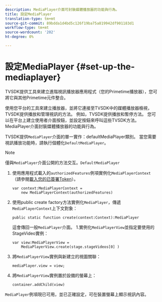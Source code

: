 ```yaml
---
description: MediaPlayer介面可封裝媒體播放器的功能與行為。
title: 設定MediaPlayer
translation-type: tm+mt
source-git-commit: 89bdda1d4bd5c126f19ba75a819942df901183d1
workflow-type: tm+mt
source-wordcount: '202'
ht-degree: 0%

---
```



# 設定MediaPlayer {#set-up-the-mediaplayer}

TVSDK提供工具來建立進階視訊播放器應用程式（您的Primetime播放器），您可將它與其他Primetime元件整合。

使用您平台的工具來建立播放器，並將它連接至TVSDK中的媒體播放器檢視，TVSDK提供播放和管理視訊的方法。 例如，TVSDK提供播放和暫停方法。 您可以在平台上建立使用者介面按鈕，並設定按鈕來呼叫這些TVSDK方法。MediaPlayer介面封裝媒體播放器的功能與行為。

TVSDK提供`MediaPlayer`介面的單一實作：defaultMediaPlayer類別。 當您需要視訊播放功能時，請執行個體化`DefaultMediaPlayer`。

>[!NOTE]
>
>僅與`MediaPlayer`介面公開的方法交互。`DefaultMediaPlayer`

1. 使用應用程式載入的`authorizedFeatures`例項實例化`MediaPlayerContext`（請參閱[載入您的已簽署Token](../../tvsdk-1.4-for-desktop-hls/t-psdk-dhls-1.4-configure/t-psdk-dhls-1.4-get-signed-token.md)）。

   ```
   var context:MediaPlayerContext =  
       new MediaPlayerContext(authorizedFeatures)
   ```

1. 使用public create factory方法實例化`MediaPlayer`，傳遞`MediaPlayerContext`上下文對象：

   ```
   public static function create(context:Context):MediaPlayer
   ```

   這會傳回一般`MediaPlayer`介面。 1.實例化`MediaPlayerView`並指定要使用的StageVideo實例：

   ```
   var view:MediaPlayerView =  
       MediaPlayerView.create(stage.stageVideos[0] )
   ```

1. 將`MediaPlayerView`實例與新建立的視圖關聯：

   ```
   mediaPlayer.view = view;
   ```

1. 將`MediaPlayerView`實例置於設備的螢幕上：

   ```
   container.addChild(view)
   ```

`MediaPlayer`例項現已可用，並已正確設定，可在裝置螢幕上顯示視訊內容。